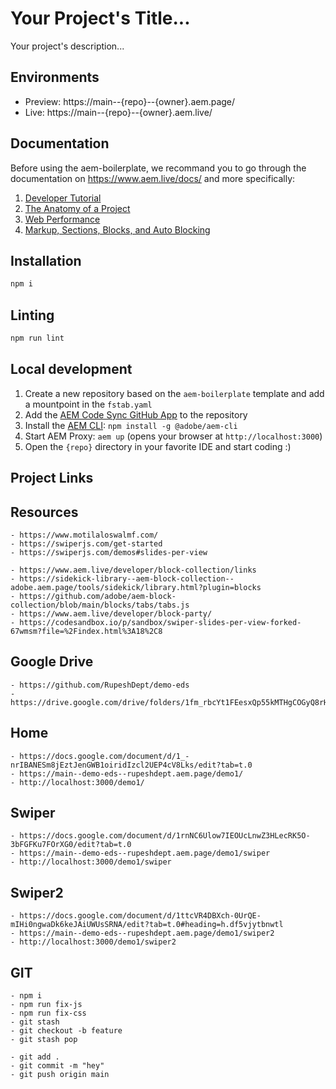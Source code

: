 # Your Project's Title...
Your project's description...

## Environments
- Preview: https://main--{repo}--{owner}.aem.page/
- Live: https://main--{repo}--{owner}.aem.live/

## Documentation

Before using the aem-boilerplate, we recommand you to go through the documentation on https://www.aem.live/docs/ and more specifically:
1. [Developer Tutorial](https://www.aem.live/developer/tutorial)
2. [The Anatomy of a Project](https://www.aem.live/developer/anatomy-of-a-project)
3. [Web Performance](https://www.aem.live/developer/keeping-it-100)
4. [Markup, Sections, Blocks, and Auto Blocking](https://www.aem.live/developer/markup-sections-blocks)

## Installation

```sh
npm i
```

## Linting

```sh
npm run lint
```

## Local development

1. Create a new repository based on the `aem-boilerplate` template and add a mountpoint in the `fstab.yaml`
1. Add the [AEM Code Sync GitHub App](https://github.com/apps/aem-code-sync) to the repository
1. Install the [AEM CLI](https://github.com/adobe/helix-cli): `npm install -g @adobe/aem-cli`
1. Start AEM Proxy: `aem up` (opens your browser at `http://localhost:3000`)
1. Open the `{repo}` directory in your favorite IDE and start coding :)


## Project Links

## Resources 

    - https://www.motilaloswalmf.com/
    - https://swiperjs.com/get-started
    - https://swiperjs.com/demos#slides-per-view

    - https://www.aem.live/developer/block-collection/links
    - https://sidekick-library--aem-block-collection--adobe.aem.page/tools/sidekick/library.html?plugin=blocks
    - https://github.com/adobe/aem-block-collection/blob/main/blocks/tabs/tabs.js
    - https://www.aem.live/developer/block-party/
    - https://codesandbox.io/p/sandbox/swiper-slides-per-view-forked-67wmsm?file=%2Findex.html%3A18%2C8



## Google Drive
    - https://github.com/RupeshDept/demo-eds
    - https://drive.google.com/drive/folders/1fm_rbcYt1FEesxQp55kMTHgCOGyQ8rHZ 

## Home 
    - https://docs.google.com/document/d/1_-nrIBANESm8jEztJenGWB1oiridIzcl2UEP4cV8Lks/edit?tab=t.0
    - https://main--demo-eds--rupeshdept.aem.page/demo1/
    - http://localhost:3000/demo1/

## Swiper 
    - https://docs.google.com/document/d/1rnNC6Ulow7IEOUcLnwZ3HLecRK5O-3bFGFKu7FOrXG0/edit?tab=t.0
    - https://main--demo-eds--rupeshdept.aem.page/demo1/swiper
    - http://localhost:3000/demo1/swiper

## Swiper2
    - https://docs.google.com/document/d/1ttcVR4DBXch-0UrQE-mIHi0ngwaDk6keJAiUWUsSRNA/edit?tab=t.0#heading=h.df5vjytbnwtl
    - https://main--demo-eds--rupeshdept.aem.page/demo1/swiper2
    - http://localhost:3000/demo1/swiper2

## GIT 
    - npm i
    - npm run fix-js
    - npm run fix-css 
    - git stash
    - git checkout -b feature
    - git stash pop

    - git add .
    - git commit -m "hey"
    - git push origin main 

